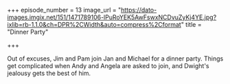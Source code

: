 +++
episode_number = 13
image_url = "https://dato-images.imgix.net/151/1471789106-lPuRoYEK5AwFswxNCDvuZyKj4YE.jpg?ixlib=rb-1.1.0&ch=DPR%2CWidth&auto=compress%2Cformat"
title = "Dinner Party"

+++

Out of excuses, Jim and Pam join Jan and Michael for a dinner party. Things get complicated when Andy and Angela are asked to join, and Dwight's jealousy gets the best of him.